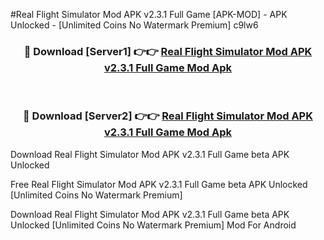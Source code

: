 #Real Flight Simulator Mod APK v2.3.1 Full Game [APK-MOD] - APK Unlocked - [Unlimited Coins No Watermark Premium] c9lw6



<div align="center">

<h3>🔴 Download [Server1] 👉👉 <a href="https://momento.my/?title=Real_Flight_Simulator_Mod_APK_v2.3.1_Full_Game">Real Flight Simulator Mod APK v2.3.1 Full Game Mod Apk</a></h3><br>

<h3>🔴 Download [Server2] 👉👉 <a href="https://momento.my/?title=Real_Flight_Simulator_Mod_APK_v2.3.1_Full_Game">Real Flight Simulator Mod APK v2.3.1 Full Game Mod Apk</a></h3>
</div>



Download Real Flight Simulator Mod APK v2.3.1 Full Game beta APK Unlocked

Free Real Flight Simulator Mod APK v2.3.1 Full Game beta APK Unlocked [Unlimited Coins No Watermark Premium]

Download Real Flight Simulator Mod APK v2.3.1 Full Game beta APK Unlocked [Unlimited Coins No Watermark Premium] Mod For Android

